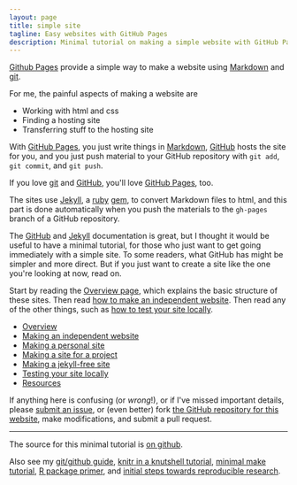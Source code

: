 ```yaml
---
layout: page
title: simple site
tagline: Easy websites with GitHub Pages
description: Minimal tutorial on making a simple website with GitHub Pages
---
```


[Github Pages](http://pages.github.com) provide a simple way to make a
website using
[Markdown](https://daringfireball.net/projects/markdown/) and
[git](http://git-scm.com).

For me, the painful aspects of making a website are

- Working with html and css
- Finding a hosting site
- Transferring stuff to the hosting site

With [GitHub Pages](http://pages.github.com), you just write things in
[Markdown](https://daringfireball.net/projects/markdown/),
[GitHub](http://github.com) hosts the site for you, and you just push
material to your GitHub repository with `git add`, `git commit`, and
`git push`.

If you love [git](http://git-scm.com/) and
[GitHub](http://github.com), you'll love
[GitHub Pages](http://pages.github.com), too.

The sites use [Jekyll](http://jekyllrb.com/), a
[ruby](https://www.ruby-lang.org/en/) [gem](https://rubygems.org/), to
convert Markdown files to html, and this part is done
automatically when you push the materials to the `gh-pages` branch
of a GitHub repository.

The [GitHub](http://pages.github.com) and
[Jekyll](http://jekyllrb.com) documentation is great, but I thought it
would be useful to have a minimal tutorial, for those who just want to
get going immediately with a simple site. To some readers, what GitHub
has might be simpler and more direct.  But if you just want to create
a site like the one you're looking at now, read on.

Start by reading the [Overview page](pages/overview.html), which
explains the basic structure of these sites. Then read
[how to make an independent website](pages/independent_site.html). Then
read any of the other things, such as
[how to test your site locally](pages/local_test.html).

- [Overview](pages/overview.html)
- [Making an independent website](pages/independent_site.html)
- [Making a personal site](pages/user_site.html)
- [Making a site for a project](pages/project_site.html)
- [Making a jekyll-free site](pages/nojekyll.html)
- [Testing your site locally](pages/local_test.html)
- [Resources](pages/resources.html)

If anything here is confusing (or _wrong_!), or if I've missed
important details, please
[submit an issue](https://github.com/kbroman/simple_site/issues), or (even
better) fork [the GitHub repository for this website](http://github.com/kbroman/simple_site),
make modifications, and submit a pull request.

---

The source for this minimal tutorial is [on github](http://github.com/kbroman/simple_site).

Also see my
[git/github guide](http://kbroman.org/github_tutorial),
[knitr in a knutshell tutorial](http://kbroman.org/knitr_knutshell),
[minimal make tutorial](http://kbroman.org/minimal_make),
[R package primer](http://kbroman.org/pkg_primer),
and [initial steps towards reproducible research](http://kbroman.org/steps2rr).

